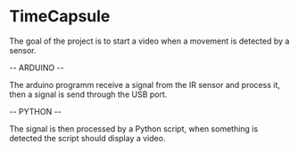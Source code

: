 # TimeCapsule

The goal of the project is to start a video when a movement is detected by a sensor.

-- ARDUINO --

The arduino programm receive a signal from the IR sensor and process it, then a signal is send through the USB port.

-- PYTHON --

The signal is then processed by a Python script, when something is detected the script should display a video.
